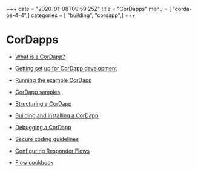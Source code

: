 +++
date = "2020-01-08T09:59:25Z"
title = "CorDapps"
menu = [ "corda-os-4-4",]
categories = [ "building", "cordapp",]
+++


# CorDapps


* [What is a CorDapp?](cordapp-overview.md)

* [Getting set up for CorDapp development](getting-set-up.md)

* [Running the example CorDapp](tutorial-cordapp.md)

* [CorDapp samples](building-a-cordapp-samples.md)

* [Structuring a CorDapp](writing-a-cordapp.md)

* [Building and installing a CorDapp](cordapp-build-systems.md)

* [Debugging a CorDapp](debugging-a-cordapp.md)

* [Secure coding guidelines](secure-coding-guidelines.md)

* [Configuring Responder Flows](flow-overriding.md)

* [Flow cookbook](flow-cookbook.md)



